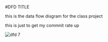 #DFD TITLE

this is the data flow disgram for the class project


this is just to get my commnit rate up 

![dfd 7](https://cloud.githubusercontent.com/assets/21317692/19143428/b5a65294-8b58-11e6-87df-4b6831d9a08c.jpg)


